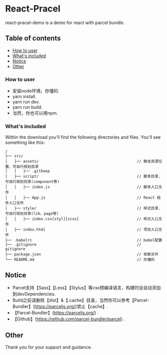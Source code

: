 # React-Pracel

react-pracel-demo is  a demo for react with parcel bundle.

## Table of contents

* [How to user](#how-to-user)
* [What's included](#what-is-included)
* [Notice](#notice)
* [Other](#other)

### How to user
* 安装node环境，你懂的.
* yarn install.
* yarn run dev.
* yarn run build.
* 当然，你也可以用npm.

### What's included

Within the download you'll find the following directories and files.
You'll see something like this:

```
/
├── src/
│   ├── assets/                                            // 静态资源位置、可自行规划目录
│   │   ├── .gitkeep
│   ├── script/                                            // 脚本目录、可自行规划目录(component等)
│   │   ├── index.js                                       // 脚本入口文件               
│   │   ├── App.js                                         // React 组件入口文件            
│   ├── style/                                             // 样式目录、可自行规划目录(lib、page等)
│   │   ├── index.css[styl][scss]                          // 样式入口文件
│   ├── index.html                                         // 项目入口文件      
├── .babelrc                                               // babel配置
├── .gitignore                                             // gitignore 
├── package.json                                           // 依赖文件
└── README.md                                              // 你懂的

```

## Notice

*  Parcel支持【Sass】【Less】【Stylus】等css预编译语言，构建时会自动添加到devDependencies. 
*  Build之前请删除【dist】&【.cache】目录，当然你可以参考【Parcel-Bundler】(https://parceljs.org/)禁止【cache】. 
*  【Parcel-Bundler】(https://parceljs.org/) .
*  【Github】(https://github.com/parcel-bundler/parcel) .

## Other
Thank you for your support and guidance.
